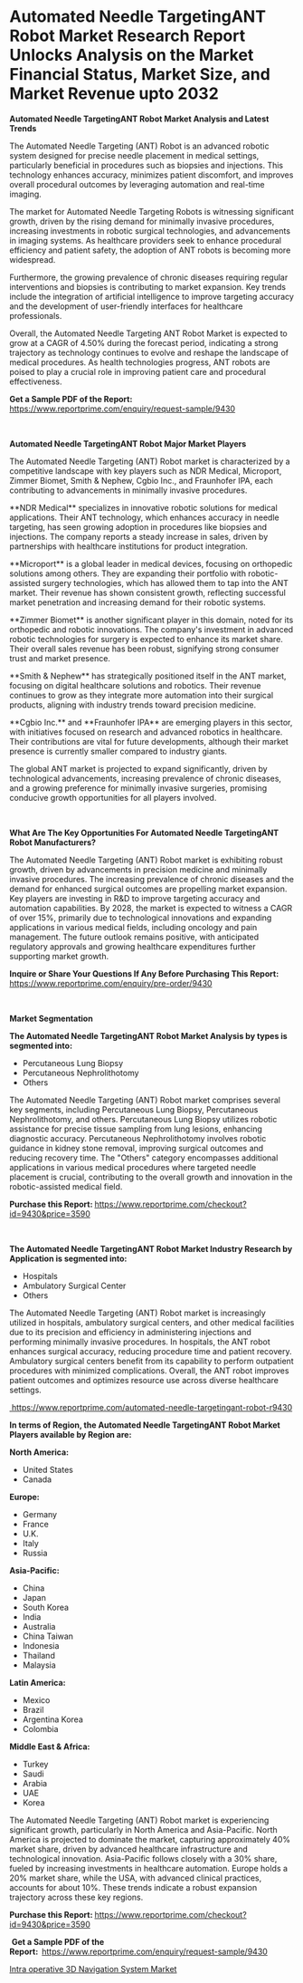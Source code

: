 <p><h1>Automated Needle TargetingANT Robot Market Research Report Unlocks Analysis on the Market Financial Status, Market Size, and Market Revenue upto 2032</h1></p><p><strong>Automated Needle TargetingANT Robot Market Analysis and Latest Trends</strong></p>
<p><p>The Automated Needle Targeting (ANT) Robot is an advanced robotic system designed for precise needle placement in medical settings, particularly beneficial in procedures such as biopsies and injections. This technology enhances accuracy, minimizes patient discomfort, and improves overall procedural outcomes by leveraging automation and real-time imaging.</p><p>The market for Automated Needle Targeting Robots is witnessing significant growth, driven by the rising demand for minimally invasive procedures, increasing investments in robotic surgical technologies, and advancements in imaging systems. As healthcare providers seek to enhance procedural efficiency and patient safety, the adoption of ANT robots is becoming more widespread.</p><p>Furthermore, the growing prevalence of chronic diseases requiring regular interventions and biopsies is contributing to market expansion. Key trends include the integration of artificial intelligence to improve targeting accuracy and the development of user-friendly interfaces for healthcare professionals.</p><p>Overall, the Automated Needle Targeting ANT Robot Market is expected to grow at a CAGR of 4.50% during the forecast period, indicating a strong trajectory as technology continues to evolve and reshape the landscape of medical procedures. As health technologies progress, ANT robots are poised to play a crucial role in improving patient care and procedural effectiveness.</p></p>
<p><strong>Get a Sample PDF of the Report:&nbsp;</strong> <a href="https://www.reportprime.com/enquiry/request-sample/9430?utm_campaign=3386&utm_medium=2&utm_source=Github&utm_content=ia&utm_term=20032025&utm_id=automated-needle-targetingant-robot">https://www.reportprime.com/enquiry/request-sample/9430</a></p>
<p>&nbsp;</p>
<p><strong>Automated Needle TargetingANT Robot Major Market Players</strong></p>
<p><p>The Automated Needle Targeting (ANT) Robot market is characterized by a competitive landscape with key players such as NDR Medical, Microport, Zimmer Biomet, Smith & Nephew, Cgbio Inc., and Fraunhofer IPA, each contributing to advancements in minimally invasive procedures.</p><p>**NDR Medical** specializes in innovative robotic solutions for medical applications. Their ANT technology, which enhances accuracy in needle targeting, has seen growing adoption in procedures like biopsies and injections. The company reports a steady increase in sales, driven by partnerships with healthcare institutions for product integration.</p><p>**Microport** is a global leader in medical devices, focusing on orthopedic solutions among others. They are expanding their portfolio with robotic-assisted surgery technologies, which has allowed them to tap into the ANT market. Their revenue has shown consistent growth, reflecting successful market penetration and increasing demand for their robotic systems.</p><p>**Zimmer Biomet** is another significant player in this domain, noted for its orthopedic and robotic innovations. The company's investment in advanced robotic technologies for surgery is expected to enhance its market share. Their overall sales revenue has been robust, signifying strong consumer trust and market presence.</p><p>**Smith & Nephew** has strategically positioned itself in the ANT market, focusing on digital healthcare solutions and robotics. Their revenue continues to grow as they integrate more automation into their surgical products, aligning with industry trends toward precision medicine.</p><p>**Cgbio Inc.** and **Fraunhofer IPA** are emerging players in this sector, with initiatives focused on research and advanced robotics in healthcare. Their contributions are vital for future developments, although their market presence is currently smaller compared to industry giants.</p><p>The global ANT market is projected to expand significantly, driven by technological advancements, increasing prevalence of chronic diseases, and a growing preference for minimally invasive surgeries, promising conducive growth opportunities for all players involved.</p></p>
<p>&nbsp;</p>
<p><strong>What Are The Key Opportunities For Automated Needle TargetingANT Robot Manufacturers?</strong></p>
<p><p>The Automated Needle Targeting (ANT) Robot market is exhibiting robust growth, driven by advancements in precision medicine and minimally invasive procedures. The increasing prevalence of chronic diseases and the demand for enhanced surgical outcomes are propelling market expansion. Key players are investing in R&D to improve targeting accuracy and automation capabilities. By 2028, the market is expected to witness a CAGR of over 15%, primarily due to technological innovations and expanding applications in various medical fields, including oncology and pain management. The future outlook remains positive, with anticipated regulatory approvals and growing healthcare expenditures further supporting market growth.</p></p>
<p><strong>Inquire or Share Your Questions If Any Before Purchasing This Report:</strong> <a href="https://www.reportprime.com/enquiry/pre-order/9430?utm_campaign=3386&utm_medium=2&utm_source=Github&utm_content=ia&utm_term=20032025&utm_id=automated-needle-targetingant-robot">https://www.reportprime.com/enquiry/pre-order/9430</a></p>
<p>&nbsp;</p>
<p><strong>Market Segmentation</strong></p>
<p><strong>The Automated Needle TargetingANT Robot Market Analysis by types is segmented into:</strong></p>
<p><ul><li>Percutaneous Lung Biopsy</li><li>Percutaneous Nephrolithotomy</li><li>Others</li></ul></p>
<p><p>The Automated Needle Targeting (ANT) Robot market comprises several key segments, including Percutaneous Lung Biopsy, Percutaneous Nephrolithotomy, and others. Percutaneous Lung Biopsy utilizes robotic assistance for precise tissue sampling from lung lesions, enhancing diagnostic accuracy. Percutaneous Nephrolithotomy involves robotic guidance in kidney stone removal, improving surgical outcomes and reducing recovery time. The "Others" category encompasses additional applications in various medical procedures where targeted needle placement is crucial, contributing to the overall growth and innovation in the robotic-assisted medical field.</p></p>
<p><strong>Purchase this Report:&nbsp;</strong><a href="https://www.reportprime.com/checkout?id=9430&price=3590&utm_campaign=3386&utm_medium=2&utm_source=Github&utm_content=ia&utm_term=20032025&utm_id=automated-needle-targetingant-robot">https://www.reportprime.com/checkout?id=9430&price=3590</a></p>
<p>&nbsp;</p>
<p><strong>The Automated Needle TargetingANT Robot Market Industry Research by Application is segmented into:</strong></p>
<p><ul><li>Hospitals</li><li>Ambulatory Surgical Center</li><li>Others</li></ul></p>
<p><p>The Automated Needle Targeting (ANT) Robot market is increasingly utilized in hospitals, ambulatory surgical centers, and other medical facilities due to its precision and efficiency in administering injections and performing minimally invasive procedures. In hospitals, the ANT robot enhances surgical accuracy, reducing procedure time and patient recovery. Ambulatory surgical centers benefit from its capability to perform outpatient procedures with minimized complications. Overall, the ANT robot improves patient outcomes and optimizes resource use across diverse healthcare settings.</p></p>
<p><a href="https://www.reportprime.com/automated-needle-targetingant-robot-r9430?utm_campaign=3386&utm_medium=2&utm_source=Github&utm_content=ia&utm_term=20032025&utm_id=automated-needle-targetingant-robot">&nbsp;https://www.reportprime.com/automated-needle-targetingant-robot-r9430</a></p>
<p><strong>In terms of Region, the Automated Needle TargetingANT Robot Market Players available by Region are:</strong></p>
<p>
    <p> <strong> North America: </strong>
        <ul>
            <li>United States</li>
            <li>Canada</li>
        </ul>
        </p> 
    <p> <strong> Europe: </strong>
        <ul>
            <li>Germany</li>
            <li>France</li>
            <li>U.K.</li>
            <li>Italy</li>
            <li>Russia</li>
        </ul>
        </p> 
    <p> <strong> Asia-Pacific: </strong>
        <ul>
            <li>China</li>
            <li>Japan</li>
            <li>South Korea</li>
            <li>India</li>
            <li>Australia</li>
            <li>China Taiwan</li>
            <li>Indonesia</li>
            <li>Thailand</li>
            <li>Malaysia</li>
        </ul>
        </p> 
    <p> <strong> Latin America: </strong>
        <ul>
            <li>Mexico</li>
            <li>Brazil</li>
            <li>Argentina Korea</li>
            <li>Colombia</li>
        </ul>
        </p> 
    <p> <strong> Middle East & Africa: </strong>
        <ul>
            <li>Turkey</li>
            <li>Saudi</li>
            <li>Arabia</li>
            <li>UAE</li>
            <li>Korea</li>
        </ul>
    </p>
    </p>
<p><p>The Automated Needle Targeting (ANT) Robot market is experiencing significant growth, particularly in North America and Asia-Pacific. North America is projected to dominate the market, capturing approximately 40% market share, driven by advanced healthcare infrastructure and technological innovation. Asia-Pacific follows closely with a 30% share, fueled by increasing investments in healthcare automation. Europe holds a 20% market share, while the USA, with advanced clinical practices, accounts for about 10%. These trends indicate a robust expansion trajectory across these key regions.</p></p>
<p><strong>Purchase this Report: </strong><a href="https://www.reportprime.com/checkout?id=9430&price=3590&utm_campaign=3386&utm_medium=2&utm_source=Github&utm_content=ia&utm_term=20032025&utm_id=automated-needle-targetingant-robot">https://www.reportprime.com/checkout?id=9430&price=3590</a></p>
<p>&nbsp;<strong>Get a Sample PDF of the Report:&nbsp;&nbsp;</strong><a href="https://www.reportprime.com/enquiry/request-sample/9430?utm_campaign=3386&utm_medium=2&utm_source=Github&utm_content=ia&utm_term=20032025&utm_id=automated-needle-targetingant-robot">https://www.reportprime.com/enquiry/request-sample/9430</a></p>
<p><strong></strong></p>
<p><p><a href="https://github.com/kukolkasimo5/Market-Research-Report-List-1/blob/main/intra-operative-3d-navigation-system-market.md?utm_campaign=3386&utm_medium=2&utm_source=Github&utm_content=ia&utm_term=20032025&utm_id=automated-needle-targetingant-robot">Intra operative 3D Navigation System Market</a></p></p>
